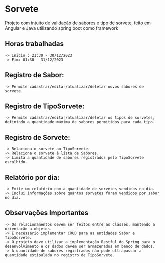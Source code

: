 # Sorvete
Projeto com intuito de validação de sabores e tipo de sorvete, feito em Angular e Java utilizando spring boot como framework

## Horas trabalhadas
    -> Inicio : 21:30 - 30/12/2023
    -> Fim: 01:30 - 31/12/2023

## Registro de Sabor:
    -> Permite cadastrar/editar/atualizar/deletar novos sabores de sorvete.  
## Registro de TipoSorvete:
    -> Permite cadastrar/editar/atualizar/deletar os tipos de sorvetes, definindo a quantidade máxima de sabores permitidos para cada tipo.
## Registro de Sorvete:
    -> Relaciona o sorvete ao TipoSorvete.
    -> Relaciona o sorvete à lista de Sabores.
    -> Limita a quantidade de sabores registrados pelo TipoSorvete escolhido.
## Relatório por dia:
    -> Emite um relatório com a quantidade de sorvetes vendidos no dia.
    -> Inclui informações sobre quantos sorvetes foram vendidos por sabor no dia. 
    
## Observações Importantes
    -> Os relacionamentos devem ser feitos entre as classes, mantendo a orientação a objetos.
    -> É necessário implementar CRUD para as entidades Sabor e TipoSorvete.
    -> O projeto deve utilizar a implementação Restful do Spring para o desenvolvimento e os dados devem ser armazenados em banco de dados.
    -> A quantidade de sabores registrados não pode ultrapassar a quantidade estipulada no registro de TipoSorvete.
